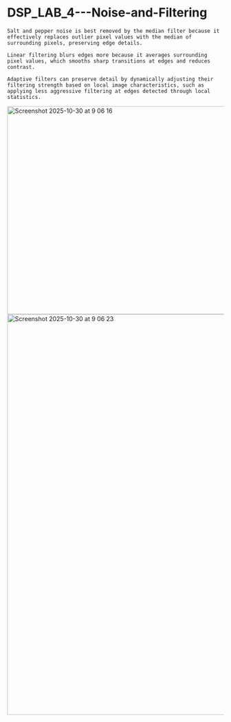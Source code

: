 # DSP_LAB_4---Noise-and-Filtering


    Salt and pepper noise is best removed by the median filter because it effectively replaces outlier pixel values with the median of surrounding pixels, preserving edge details.

    Linear filtering blurs edges more because it averages surrounding pixel values, which smooths sharp transitions at edges and reduces contrast.

    Adaptive filters can preserve detail by dynamically adjusting their filtering strength based on local image characteristics, such as applying less aggressive filtering at edges detected through local statistics.

<img width="1194" height="484" alt="Screenshot 2025-10-30 at 9 06 16" src="https://github.com/user-attachments/assets/ad14d798-79be-42b4-bc44-7bb9cd3eff66" />
<img width="1172" height="932" alt="Screenshot 2025-10-30 at 9 06 23" src="https://github.com/user-attachments/assets/a9c3863c-23f5-4698-8334-5c323937fabb" />
